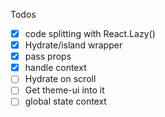 Todos

- [x] code splitting with React.Lazy()
- [x] Hydrate/island wrapper
- [x] pass props
- [x] handle context
- [ ] Hydrate on scroll
- [ ] Get theme-ui into it
- [ ] global state context